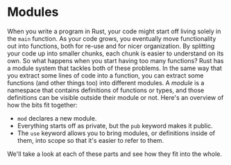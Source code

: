# Modules

When you write a program in Rust, your code might start off living solely in
the `main` function. As your code grows, you eventually move functionality out
into functions, both for re-use and for nicer organization. By splitting your
code up into smaller chunks, each chunk is easier to understand on its own. So
what happens when you start having too many functions? Rust has a module system
that tackles both of these problems. In the same way that you extract some lines
of code into a function, you can extract some functions (and other things too)
into different modules. A *module* is a namespace that contains definitions of
functions or types, and those definitions can be visible outside their module
or not. Here's an overview of how the bits fit together:

* `mod` declares a new module.
* Everything starts off as private, but the `pub` keyword makes it public.
* The `use` keyword allows you to bring modules, or definitions inside of them,
  into scope so that it's easier to refer to them.

We'll take a look at each of these parts and see how they fit into the whole.
